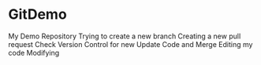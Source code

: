 # GitDemo
My Demo Repository
Trying to create a new branch
Creating a new pull request
Check Version Control for new 
Update Code and Merge
Editing my code
Modifying
